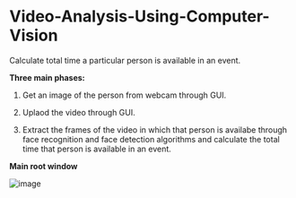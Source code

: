 # Video-Analysis-Using-Computer-Vision
Calculate total time a particular person is available in an event.

<b>Three main phases:</b>

1. Get an image of the person from webcam through GUI.

2. Uplaod the video through GUI.

3. Extract the frames of the video in which that person is availabe through face recognition and face detection algorithms and calculate the total time that person is available in an event.

<b>Main root window</b>

![image](https://user-images.githubusercontent.com/91589008/228808869-d2a5bf6b-4ea9-4a52-9f6e-095f51f3aed0.png)
